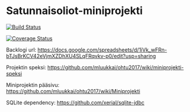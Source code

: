 # Satunnaisoliot-miniprojekti

[![Build Status](https://travis-ci.org/MrNerd24/Satunnaisoliot-miniprojekti.svg?branch=master)](https://travis-ci.org/MrNerd24/Satunnaisoliot-miniprojekti)

[![Coverage Status](https://coveralls.io/repos/github/MrNerd24/Satunnaisoliot-miniprojekti/badge.svg?branch=master)](https://coveralls.io/github/MrNerd24/Satunnaisoliot-miniprojekti?branch=master)

Backlogi url: https://docs.google.com/spreadsheets/d/1iVk_wFRn-bTJsBrKCV42eVjmXZDhXU4SLqFRqvkv-p0/edit?usp=sharing

Projektin speksi: https://github.com/mluukkai/ohtu2017/wiki/miniprojekti-speksi

Miniprojektin pääsivu: https://github.com/mluukkai/ohtu2017/wiki/Miniprojekti

SQLite dependency: https://github.com/xerial/sqlite-jdbc

